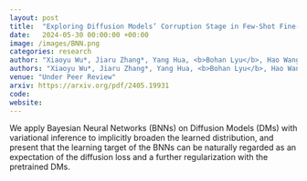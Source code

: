 ```yaml
---
layout: post
title:  "Exploring Diffusion Models’ Corruption Stage in Few-Shot Fine-tuning and Mitigating with Bayesian Neural Networks"
date:   2024-05-30 00:00:00 +00:00
image: /images/BNN.png
categories: research
author: "Xiaoyu Wu*, Jiaru Zhang*, Yang Hua, <b>Bohan Lyu</b>, Hao Wang, Tao Song, Haibing Guan"
authors: "Xiaoyu Wu*, Jiaru Zhang*, Yang Hua, <b>Bohan Lyu</b>, Hao Wang, Tao Song, Haibing Guan"
venue: "Under Peer Review"
arxiv: https://arxiv.org/pdf/2405.19931
code: 
website: 
---
```

We apply Bayesian Neural Networks (BNNs) on Diffusion Models (DMs) with variational inference to implicitly broaden the learned distribution, and present that the learning target of the BNNs can be naturally regarded as an expectation of the diffusion loss and a further regularization with the pretrained DMs.